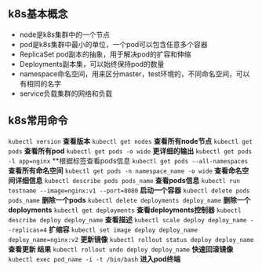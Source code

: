 ## **k8s基本概念**

* node是k8s集群中的一个节点
* pod是k8s集群中最小的单位，一个pod可以包含任意多个容器
* ReplicaSet pod副本的抽象，用于解决pod的扩容和伸缩
* Deployments副本集，可以始终保持pod的数量
* namespace命名空间，用来区分master，test环境的，不同命名空间，可以有相同的名字
* service负载集群的网络和负载

## **k8s常用命令**

`kubectl version`     **查看版本**
`kubectl get nodes` **查看所有node节点**
`kubectl get pods`   **查看所有pod**
`kubectl get pods -o wide` **更详细的输出**
`kubectl get pods -l app=nginx` **根据标签查看pods信息
`kubectl get pods --all-namespaces`  **查看所有命名空间**
`kubectl get pods -n namespace_name -o wide` **查看命名空间详细信息**
`kubectl describe pods pods_name` **查看pods信息**
`kubectl run testname --image=nginx:v1 --port=8080`  **启动一个容器**
`kubectl delete pods pods_name`  **删除一个pods**
`kubectl delete deployments deploy_name`  **删除一个deployments**
`kubectl get deployments` **查看deployments控制器**
`kubectl describe deploy deploy_name` **查看描述**
`kubectl scale deploy deploy_name --replicas=4` **扩缩容**
`kubectl set image deploy deploy_name deploy_name=nginx:v2`  **更新镜像**
`kubectl rollout status deploy deploy_name` **查看更新 结果**
`kubectl rollout undo deploy deploy_name` **快速回滚镜像**
`kubectl exec pod_name -i -t /bin/bash`  **进入pod终端**
